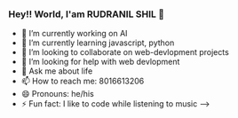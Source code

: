 ### Hey!! World, I'am RUDRANIL SHIL 👋



- 🔭 I’m currently working on AI
- 🌱 I’m currently learning javascript, python
- 👯 I’m looking to collaborate on web-devlopment projects
- 🤔 I’m looking for help with web devlopment
- 💬 Ask me about life
- 📫 How to reach me: 8016613206
- 😄 Pronouns: he/his
- ⚡ Fun fact: I like to code while listening to music
-->

